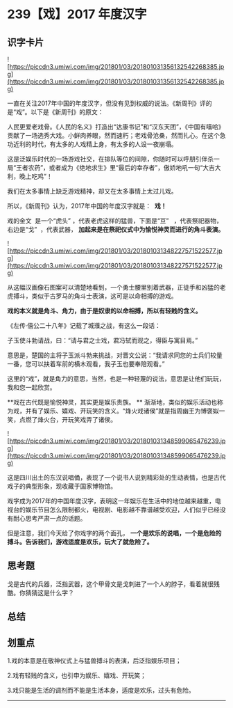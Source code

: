 # 239【戏】2017 年度汉字

## 识字卡片

![https://piccdn3.umiwi.com/img/201801/03/201801031356132542268385.jpg](https://piccdn3.umiwi.com/img/201801/03/201801031356132542268385.jpg)

一直在关注2017年中国的年度汉字，但没有见到权威的说法。《新周刊》评的是“戏”。以下是《新周刊》的原文：

人民更爱老戏骨。《人民的名义》打造出“达康书记”和“汉东天团”，《中国有嘻哈》贡献了一场选秀大戏。小鲜肉养眼，然而速朽；老戏骨沧桑，然而扎心。在这个急功近利的时代，有太多的人戏精上身，有太多的人设一夜崩塌。

这是泛娱乐时代的一场游戏社交，在排队等位的间隙，你随时可以呼朋引伴杀一局“王者农药”，或者成为《绝地求生》里“最后的幸存者”，傲娇地吼一句“大吉大利，晚上吃鸡”！

我们在太多事情上缺乏游戏精神，却又在太多事情上太过儿戏。

所以，《新周刊》认为，2017年中国的年度汉字就是：  **戏！**

戏的金文  是一个“虎头” ，代表老虎这样的猛兽，下面是“豆”   ，代表祭祀器物，右边是“戈”  ，代表武器， **加起来是在祭祀仪式中为愉悦神灵而进行的角斗表演。**

![https://piccdn3.umiwi.com/img/201801/03/201801031348227571522577.jpg](https://piccdn3.umiwi.com/img/201801/03/201801031348227571522577.jpg)

从这幅汉画像石图案可以清楚地看到，一个勇士腰里别着武器，正徒手和凶猛的老虎搏斗，类似于古罗马的角斗士表演，这可是以命相搏的游戏。

 **戏的本义就是角斗、角力，由于是奴隶的以命相搏，所以有轻贱的含义。**

《左传·僖公二十八年》记载了城濮之战，有这么一段话：

子玉使斗勃请战，曰：“请与君之士戏，君冯轼而观之，得臣与寓目焉。”

意思是，楚国的主将子玉派斗勃来挑战，对晋文公说：“我请求同您的士兵们较量 一番，您可以扶着车前的横木观看，我子玉也要奉陪观看。”

这里的“戏”，就是角力的意思，当然，也是一种轻蔑的说法，意思是让他们玩玩，我和您一起欣赏。

 **戏在古代既是愉悦神灵，其实更是娱乐贵族。 ** 渐渐地，类似的娱乐活动也称为戏，并有了娱乐、嬉戏、开玩笑的含义。“烽火戏诸侯”就是指周幽王为博褒姒一笑，点燃了烽火台，开玩笑戏弄了诸侯。

![https://piccdn3.umiwi.com/img/201801/03/201801031348599065476239.jpg](https://piccdn3.umiwi.com/img/201801/03/201801031348599065476239.jpg)

这是四川出土的东汉说唱俑，表现了一个说书人说到精彩处的生动表情，也是古代戏子的典型形象，现收藏于国家博物馆。

戏字成为2017年的中国年度汉字，表明这一年娱乐在生活中的地位越来越重，电视台的娱乐节目怎么限制都火，电视剧、电影越不靠谱越受欢迎，人们似乎已经没有耐心思考严肃一点的话题。

但是注意，我们今天给了你戏字的两个面孔， **一个是欢乐的说唱，一个是危险的搏斗。告诉我们，游戏适度是欢乐，玩大了就危险了。**

## 思考题

戈是古代的兵器，泛指武器，这个甲骨文是戈刺进了一个人的脖子，看着就很残酷。你猜猜这是什么字？    

## 总结

## 划重点

1.戏的本意是在敬神仪式上与猛兽搏斗的表演，后泛指娱乐项目；

2.戏有轻贱的含义，也引申为娱乐、嬉戏、开玩笑；

3.戏只能是生活的调剂而不能是生活本身，适度是欢乐，过头有危险。


---

